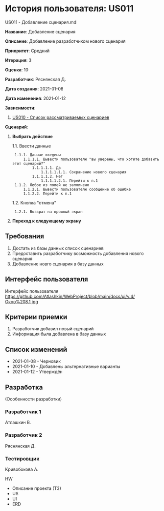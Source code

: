 # История пользователя: US011

US011 - Добавление сценария.md

**Название**: Добавление сценария

**Описание**: Добавление разработчиком нового сценария

**Приоритет**: Средний

**Итерация**: 3

**Оценка**: 10

**Разработчик**: Ряснянская Д.

**Дата создания**: 2021-01-08

**Дата изменения**: 2021-01-12

**Зависимости**:
1. [US010 - Список рассматриваемых сценариев](US010.md)


**Сценарий**:
1. **Выбрать действие**

	1.1. Ввести данные
	
		1.1.1. Данные введены
			1.1.1.1. Вывести пользователю "вы уверены, что хотите добавить этот сценарий?"
				1.1.1.1.1. Да
					1.1.1.1.1.1. Сохранение нового сценария
				1.1.1.1.2. Нет
					1.1.1.1.2.1. Перейти к п.1
		1.1.2. Любое из полей не заполнено
			1.1.2.1. Вывести пользователю сообщение об ошибке
			1.1.2.2. Перейти к п.1
			
	1.2. Кнопка "отмена"
	
		1.2.1. Возврат на прошлый экран
		
2. **Переход к следующему экрану**

## Требования
1. Достать из базы данных список сценариев
2. Предоставить разработчику возможность добавления нового сценария
3. Добавление новго сценария в базу данных

## Интерфейс пользователя
Интерфейс пользователя 
https://github.com/Atlashkin/WebProject/blob/main/docs/ui/v.4/Окно%208.1.jpg

## Критерии приемки
1. Разработчик добавил новый сценарий
2. Информация была добавлена в базу данных

## Список изменений
- 2021-01-08 - Черновик
- 2021-01-10 - Добавлены альтернативные варианты
- 2021-01-12 - Утверждён

## Разработка
(Особенности разработки)

### Разработчик 1
Атлашкин В.
### Разработчик 2
Ряснянская Д.
### Тестировщик
Кривобокова А.

HW
- Описание проекта (ТЗ)
- US
- UI
- ERD
